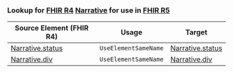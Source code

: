 ### Lookup for [FHIR R4](https://hl7.org/fhir/R4/) [Narrative](https://hl7.org/fhir/R4/Narrative.html) for use in [FHIR R5](https://hl7.org/fhir/R5/)

| Source Element (FHIR R4) | Usage | Target |
| -------------- | ----- | ------ |
| [Narrative.status](https://hl7.org/fhir/R4/Narrative.html#resource) | `UseElementSameName` | [Narrative.status](https://hl7.org/fhir/R5/Narrative.html#resource) |
| [Narrative.div](https://hl7.org/fhir/R4/Narrative.html#resource) | `UseElementSameName` | [Narrative.div](https://hl7.org/fhir/R5/Narrative.html#resource) |

